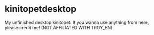 # kinitopetdesktop
My unfinished desktop kinitopet. If you wanna use anything from here, please credit me! (NOT AFFILIATED WITH TROY_EN)
